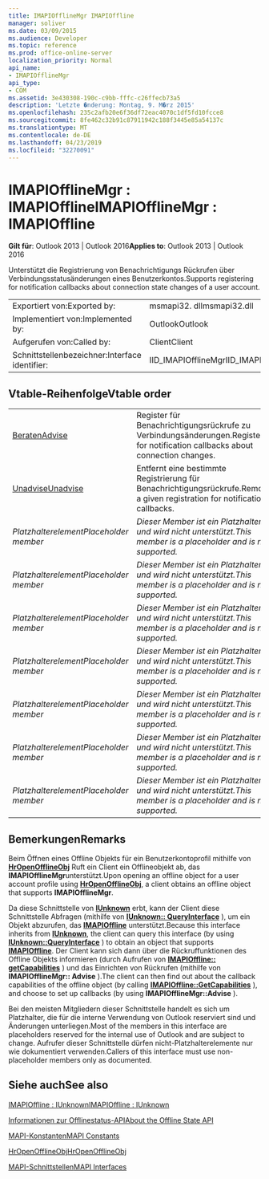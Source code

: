 ```yaml
---
title: IMAPIOfflineMgr IMAPIOffline
manager: soliver
ms.date: 03/09/2015
ms.audience: Developer
ms.topic: reference
ms.prod: office-online-server
localization_priority: Normal
api_name:
- IMAPIOfflineMgr
api_type:
- COM
ms.assetid: 3e430308-190c-c9bb-fffc-c26ffecb73a5
description: 'Letzte �nderung: Montag, 9. M�rz 2015'
ms.openlocfilehash: 235c2afb20e6f36df72eac4070c1df5fd10fcce8
ms.sourcegitcommit: 8fe462c32b91c87911942c188f3445e85a54137c
ms.translationtype: MT
ms.contentlocale: de-DE
ms.lasthandoff: 04/23/2019
ms.locfileid: "32270091"
---
```

# <a name="imapiofflinemgr--imapioffline"></a><span data-ttu-id="d15e0-103">IMAPIOfflineMgr : IMAPIOffline</span><span class="sxs-lookup"><span data-stu-id="d15e0-103">IMAPIOfflineMgr : IMAPIOffline</span></span>

  
  
<span data-ttu-id="d15e0-104">**Gilt für**: Outlook 2013 | Outlook 2016</span><span class="sxs-lookup"><span data-stu-id="d15e0-104">**Applies to**: Outlook 2013 | Outlook 2016</span></span> 
  
<span data-ttu-id="d15e0-105">Unterstützt die Registrierung von Benachrichtigungs Rückrufen über Verbindungsstatusänderungen eines Benutzerkontos.</span><span class="sxs-lookup"><span data-stu-id="d15e0-105">Supports registering for notification callbacks about connection state changes of a user account.</span></span>
  
|||
|:-----|:-----|
|<span data-ttu-id="d15e0-106">Exportiert von:</span><span class="sxs-lookup"><span data-stu-id="d15e0-106">Exported by:</span></span>  <br/> |<span data-ttu-id="d15e0-107">msmapi32. dll</span><span class="sxs-lookup"><span data-stu-id="d15e0-107">msmapi32.dll</span></span>  <br/> |
|<span data-ttu-id="d15e0-108">Implementiert von:</span><span class="sxs-lookup"><span data-stu-id="d15e0-108">Implemented by:</span></span>  <br/> |<span data-ttu-id="d15e0-109">Outlook</span><span class="sxs-lookup"><span data-stu-id="d15e0-109">Outlook</span></span>  <br/> |
|<span data-ttu-id="d15e0-110">Aufgerufen von:</span><span class="sxs-lookup"><span data-stu-id="d15e0-110">Called by:</span></span>  <br/> |<span data-ttu-id="d15e0-111">Client</span><span class="sxs-lookup"><span data-stu-id="d15e0-111">Client</span></span>  <br/> |
|<span data-ttu-id="d15e0-112">Schnittstellenbezeichner:</span><span class="sxs-lookup"><span data-stu-id="d15e0-112">Interface identifier:</span></span>  <br/> |<span data-ttu-id="d15e0-113">IID_IMAPIOfflineMgr</span><span class="sxs-lookup"><span data-stu-id="d15e0-113">IID_IMAPIOfflineMgr</span></span>  <br/> |
   
## <a name="vtable-order"></a><span data-ttu-id="d15e0-114">Vtable-Reihenfolge</span><span class="sxs-lookup"><span data-stu-id="d15e0-114">Vtable order</span></span>

|||
|:-----|:-----|
|[<span data-ttu-id="d15e0-115">Beraten</span><span class="sxs-lookup"><span data-stu-id="d15e0-115">Advise</span></span>](imapiofflinemgr-advise.md) <br/> |<span data-ttu-id="d15e0-116">Register für Benachrichtigungsrückrufe zu Verbindungsänderungen.</span><span class="sxs-lookup"><span data-stu-id="d15e0-116">Registers for notification callbacks about connection changes.</span></span>  <br/> |
|[<span data-ttu-id="d15e0-117">Unadvise</span><span class="sxs-lookup"><span data-stu-id="d15e0-117">Unadvise</span></span>](imapiofflinemgr-unadvise.md) <br/> |<span data-ttu-id="d15e0-118">Entfernt eine bestimmte Registrierung für Benachrichtigungsrückrufe.</span><span class="sxs-lookup"><span data-stu-id="d15e0-118">Removes a given registration for notification callbacks.</span></span>  <br/> |
| <span data-ttu-id="d15e0-119">*Platzhalterelement*</span><span class="sxs-lookup"><span data-stu-id="d15e0-119">*Placeholder member*</span></span>  <br/> | <span data-ttu-id="d15e0-120">*Dieser Member ist ein Platzhalter und wird nicht unterstützt.*</span><span class="sxs-lookup"><span data-stu-id="d15e0-120">*This member is a placeholder and is not supported.*</span></span>  <br/> |
| <span data-ttu-id="d15e0-121">*Platzhalterelement*</span><span class="sxs-lookup"><span data-stu-id="d15e0-121">*Placeholder member*</span></span>  <br/> | <span data-ttu-id="d15e0-122">*Dieser Member ist ein Platzhalter und wird nicht unterstützt.*</span><span class="sxs-lookup"><span data-stu-id="d15e0-122">*This member is a placeholder and is not supported.*</span></span>  <br/> |
| <span data-ttu-id="d15e0-123">*Platzhalterelement*</span><span class="sxs-lookup"><span data-stu-id="d15e0-123">*Placeholder member*</span></span>  <br/> | <span data-ttu-id="d15e0-124">*Dieser Member ist ein Platzhalter und wird nicht unterstützt.*</span><span class="sxs-lookup"><span data-stu-id="d15e0-124">*This member is a placeholder and is not supported.*</span></span>  <br/> |
| <span data-ttu-id="d15e0-125">*Platzhalterelement*</span><span class="sxs-lookup"><span data-stu-id="d15e0-125">*Placeholder member*</span></span>  <br/> | <span data-ttu-id="d15e0-126">*Dieser Member ist ein Platzhalter und wird nicht unterstützt.*</span><span class="sxs-lookup"><span data-stu-id="d15e0-126">*This member is a placeholder and is not supported.*</span></span>  <br/> |
| <span data-ttu-id="d15e0-127">*Platzhalterelement*</span><span class="sxs-lookup"><span data-stu-id="d15e0-127">*Placeholder member*</span></span>  <br/> | <span data-ttu-id="d15e0-128">*Dieser Member ist ein Platzhalter und wird nicht unterstützt.*</span><span class="sxs-lookup"><span data-stu-id="d15e0-128">*This member is a placeholder and is not supported.*</span></span>  <br/> |
| <span data-ttu-id="d15e0-129">*Platzhalterelement*</span><span class="sxs-lookup"><span data-stu-id="d15e0-129">*Placeholder member*</span></span>  <br/> | <span data-ttu-id="d15e0-130">*Dieser Member ist ein Platzhalter und wird nicht unterstützt.*</span><span class="sxs-lookup"><span data-stu-id="d15e0-130">*This member is a placeholder and is not supported.*</span></span>  <br/> |
| <span data-ttu-id="d15e0-131">*Platzhalterelement*</span><span class="sxs-lookup"><span data-stu-id="d15e0-131">*Placeholder member*</span></span>  <br/> | <span data-ttu-id="d15e0-132">*Dieser Member ist ein Platzhalter und wird nicht unterstützt.*</span><span class="sxs-lookup"><span data-stu-id="d15e0-132">*This member is a placeholder and is not supported.*</span></span>  <br/> |
   
## <a name="remarks"></a><span data-ttu-id="d15e0-133">Bemerkungen</span><span class="sxs-lookup"><span data-stu-id="d15e0-133">Remarks</span></span>

<span data-ttu-id="d15e0-134">Beim Öffnen eines Offline Objekts für ein Benutzerkontoprofil mithilfe von **[HrOpenOfflineObj](hropenofflineobj.md)** Ruft ein Client ein Offlineobjekt ab, das **IMAPIOfflineMgr**unterstützt.</span><span class="sxs-lookup"><span data-stu-id="d15e0-134">Upon opening an offline object for a user account profile using **[HrOpenOfflineObj](hropenofflineobj.md)**, a client obtains an offline object that supports **IMAPIOfflineMgr**.</span></span> 
  
<span data-ttu-id="d15e0-135">Da diese Schnittstelle von **[IUnknown](https://msdn.microsoft.com/library/ms680509%28v=VS.85%29.aspx)** erbt, kann der Client diese Schnittstelle Abfragen (mithilfe von **[IUnknown:: QueryInterface](https://msdn.microsoft.com/library/ms682521%28v=VS.85%29.aspx)** ), um ein Objekt abzurufen, das **[IMAPIOffline](imapiofflineiunknown.md)** unterstützt.</span><span class="sxs-lookup"><span data-stu-id="d15e0-135">Because this interface inherits from **[IUnknown](https://msdn.microsoft.com/library/ms680509%28v=VS.85%29.aspx)**, the client can query this interface (by using **[IUnknown::QueryInterface](https://msdn.microsoft.com/library/ms682521%28v=VS.85%29.aspx)** ) to obtain an object that supports **[IMAPIOffline](imapiofflineiunknown.md)**.</span></span> <span data-ttu-id="d15e0-136">Der Client kann sich dann über die Rückruffunktionen des Offline Objekts informieren (durch Aufrufen von **[IMAPIOffline:: getCapabilities](imapioffline-getcapabilities.md)** ) und das Einrichten von Rückrufen (mithilfe von **IMAPIOfflineMgr:: Advise** ).</span><span class="sxs-lookup"><span data-stu-id="d15e0-136">The client can then find out about the callback capabilities of the offline object (by calling **[IMAPIOffline::GetCapabilities](imapioffline-getcapabilities.md)** ), and choose to set up callbacks (by using **IMAPIOfflineMgr::Advise** ).</span></span> 
  
<span data-ttu-id="d15e0-137">Bei den meisten Mitgliedern dieser Schnittstelle handelt es sich um Platzhalter, die für die interne Verwendung von Outlook reserviert sind und Änderungen unterliegen.</span><span class="sxs-lookup"><span data-stu-id="d15e0-137">Most of the members in this interface are placeholders reserved for the internal use of Outlook and are subject to change.</span></span> <span data-ttu-id="d15e0-138">Aufrufer dieser Schnittstelle dürfen nicht-Platzhalterelemente nur wie dokumentiert verwenden.</span><span class="sxs-lookup"><span data-stu-id="d15e0-138">Callers of this interface must use non-placeholder members only as documented.</span></span>
  
## <a name="see-also"></a><span data-ttu-id="d15e0-139">Siehe auch</span><span class="sxs-lookup"><span data-stu-id="d15e0-139">See also</span></span>



[<span data-ttu-id="d15e0-140">IMAPIOffline : IUnknown</span><span class="sxs-lookup"><span data-stu-id="d15e0-140">IMAPIOffline : IUnknown</span></span>](imapiofflineiunknown.md)


[<span data-ttu-id="d15e0-141">Informationen zur Offlinestatus-API</span><span class="sxs-lookup"><span data-stu-id="d15e0-141">About the Offline State API</span></span>](about-the-offline-state-api.md)
  
[<span data-ttu-id="d15e0-142">MAPI-Konstanten</span><span class="sxs-lookup"><span data-stu-id="d15e0-142">MAPI Constants</span></span>](mapi-constants.md)
  
[<span data-ttu-id="d15e0-143">HrOpenOfflineObj</span><span class="sxs-lookup"><span data-stu-id="d15e0-143">HrOpenOfflineObj</span></span>](hropenofflineobj.md)
  
[<span data-ttu-id="d15e0-144">MAPI-Schnittstellen</span><span class="sxs-lookup"><span data-stu-id="d15e0-144">MAPI Interfaces</span></span>](mapi-interfaces.md)

